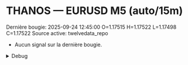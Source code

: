 # THANOS — EURUSD M5 (auto/15m)
Dernière bougie: 2025-09-24 12:45:00  O=1.17515  H=1.17522  L=1.17498  C=1.17522
Source active: twelvedata_repo

- Aucun signal sur la dernière bougie.

<details><summary>Debug</summary>

- TD_API_KEY manquant.

</details>